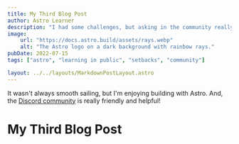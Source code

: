 ```yaml
---
title: My Third Blog Post
author: Astro Learner
description: "I had some challenges, but asking in the community really helped!"
image:
    url: "https://docs.astro.build/assets/rays.webp"
    alt: "The Astro logo on a dark background with rainbow rays."
pubDate: 2022-07-15
tags: ["astro", "learning in public", "setbacks", "community"]

layout: ../../layouts/MarkdownPostLayout.astro
---
```

It wasn't always smooth sailing, but I'm enjoying building with Astro. And, the [Discord community](https://astro.build/chat) is really friendly and helpful!

# My Third Blog Post
